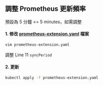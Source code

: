 ## 調整 Prometheus 更新頻率 
預設為 5 分鐘 <= 5 minutes，如需調整

#### 1. 修改 [prometheus-extension.yaml](prometheus-extension.yaml) 檔案

```sh
vim prometheus-extension.yaml
```
調整 Line 11 `syncPeriod`

#### 2. 更新

```sh
kubectl apply -f prometheus-extension.yaml
```

